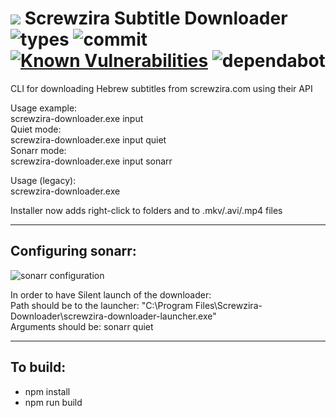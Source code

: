 # ![](https://raw.githubusercontent.com/yoavain/screwzira-subtitle-downloader/master/resources/icons/sz-64.png) Screwzira Subtitle Downloader  <br>![types](https://img.shields.io/npm/types/typescript.svg) ![commit](https://img.shields.io/github/last-commit/yoavain/screwzira-subtitle-downloader.svg) [![Known Vulnerabilities](https://snyk.io//test/github/yoavain/screwzira-subtitle-downloader/badge.svg?targetFile=package.json)](https://snyk.io//test/github/yoavain/screwzira-subtitle-downloader?targetFile=package.json) ![dependabot](https://api.dependabot.com/badges/status?host=github&repo=yoavain/screwzira-subtitle-downloader)

CLI for downloading Hebrew subtitles from screwzira.com using their API

Usage example:  
screwzira-downloader.exe input <video-file-full-path>  
Quiet mode:  
screwzira-downloader.exe input <video-file-full-path> quiet  
Sonarr mode:  
screwzira-downloader.exe input sonarr  

Usage (legacy):  
screwzira-downloader.exe <video-file-full-path>

Installer now adds right-click to folders and to .mkv/.avi/.mp4 files

---

## Configuring sonarr:

![sonarr configuration](https://raw.githubusercontent.com/yoavain/screwzira-subtitle-downloader/master/resources/screenshots/sonarr-custom-script.png)

In order to have Silent launch of the downloader:  
Path should be to the launcher: "C:\Program Files\Screwzira-Downloader\screwzira-downloader-launcher.exe"  
Arguments should be: sonarr quiet

---

## To build:

 * npm install
 * npm run build
